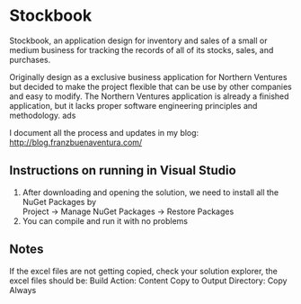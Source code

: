 # Stockbook
Stockbook, an application design for inventory and sales of a small or medium business for tracking the records of all of its stocks, sales, and purchases.

Originally design as a exclusive business application for Northern Ventures but decided to make the project flexible that can be use by other companies and easy to modify. The Northern Ventures application is already a finished application, but it lacks proper software engineering principles and methodology. 
ads

I document all the process and updates in my blog: http://blog.franzbuenaventura.com/

## Instructions on running in Visual Studio
1.	After downloading and opening the solution, we need to install all the NuGet Packages by <br>
	Project -> Manage NuGet Packages -> Restore Packages 
2.	You can compile and run it with no problems 

## Notes
If the excel files are not getting copied, check your solution explorer, the excel files should be:
Build Action: Content
Copy to Output Directory: Copy Always
